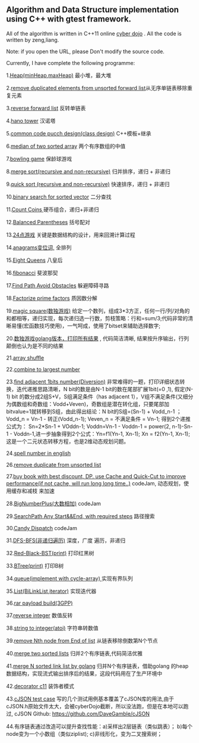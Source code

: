  ## Algorithm and Data Structure implementation using C++ with gtest framework.
 
 All of the algorithm is written in C++11 online [cyber dojo](http://www.cyber-dojo.org) . All the code is  written by zeng,liang.  
 
  Note: if you open the URL, please Don't modify the source code.
 
 Currently, I have complete the following programme:
 

 1.[Heap(minHeap,maxHeap)](https://www.cyber-dojo.org/kata/edit/c1s9FT) 最小堆，最大堆
 
 2.[remove duplicated elements from unsorted forward list](https://www.cyber-dojo.org/kata/edit/5hjsjc)从无序单链表移除重复元素
 
 3.[reverse forward list](https://www.cyber-dojo.org/kata/edit/v5m7qX) 反转单链表
 
 4.[hano tower]( https://www.cyber-dojo.org/kata/edit/4gSMuM) 汉诺塔
 
 5.[common code pucch design(class design)]( https://www.cyber-dojo.org/kata/edit/qyLeL5) C++模板+继承
 
 6.[median of two sorted array](  https://www.cyber-dojo.org/kata/edit/Z7Ymf5) 两个有序数组的中值
 
 7.[bowling game](   https://www.cyber-dojo.org/kata/edit/TQDmzJ) 保龄球游戏
 
 8.[merge sort(recursive and non-recursive)]( https://www.cyber-dojo.org/kata/edit/H3F2Cg) 归并排序，递归 + 非递归
 
 9.[quick sort (recursive and non-recursive)]( https://www.cyber-dojo.org/kata/edit/3bL8dx ) 快速排序，递归 +  非递归
 
 10.[binary search for sorted vector]( https://www.cyber-dojo.org/kata/edit/lzkFVV)  二分查找
 
 11.[Count Coins  ]( https://www.cyber-dojo.org/kata/edit/ejFa3H) 硬币组合，递归+非递归
 
 12.[Balanced Parentheses]( https://www.cyber-dojo.org/kata/edit/qyPKzS) 括号配对
 
 13.[24点游戏]( https://www.cyber-dojo.org/kata/edit/DnVATL ) 关键是数据结构的设计，用来回溯计算过程
 
 14.[anagrams变位词,](https://www.cyber-dojo.org/kata/edit/Lnunpj) 全排列

 15.[Eight Queens]( https://www.cyber-dojo.org/kata/edit/UMrKTK)  八皇后
 
 16.[fibonacci](  https://www.cyber-dojo.org/kata/edit/HZz4Qv)  斐波那契
 
 17.[Find Path Avoid Obstacles]( https://www.cyber-dojo.org/kata/edit/EPQyRr) 躲避障碍寻路
 
 18.[Factorize prime factors](  https://www.cyber-dojo.org/kata/edit/NygRte) 质因数分解
 
 19.[magic square(数独游戏)](https://www.cyber-dojo.org/kata/edit/nzY139)  给定一个数列，组成3*3方正，任何一行/列/对角的和都相等，递归实现，每次递归选一行数，剪枝策略：行和=sum/3;代码非常的清晰易懂(宏函数技巧使用)，一气呵成，使用了bitset来辅助选择数字;
 
 20.[数独游戏golang版本，打印所有结果](https://www.cyber-dojo.org/kata/edit/cLgCs7) , 代码简洁清晰, 结果按升序输出，行列颠倒也认为是不同的结果


 21.[array shuffle]( https://www.cyber-dojo.org/kata/edit/9Pyuja)
 
 22.[combine to largest number](  https://www.cyber-dojo.org/kata/edit/pFecgM )
 
 23.[find adjacent 1bits number(Diversion)]( https://www.cyber-dojo.org/kata/edit/bUyltJ ) 非常难得的一题，打印详细状态转换，迭代递推思路清晰，N bit的数是由N-1 bit的数在尾部扩展1bit(=0 ,1), 假定(N-1) bit 的数分成2组S+V，S组满足条件（has adjacent 1），V组不满足条件(又细分为偶数组和奇数组：Vodd+Veven)，奇数组是潜在转化组，只要尾部加bitvalue=1就转移到S组，由此得出结论：N bit的S组=(Sn-1) + Vodd_n-1 ； Vodd_n = Vn-1 - 转正(Vodd_n-1); Veven_n = 不满足条件 = Vn-1; 得到2个递推公式为： Sn=2*Sn-1 + VOddn-1; Voddn=Vn-1 - Voddn-1 = power(2, n-1)-Sn-1 - Voddn-1,进一步抽象得到2个公式：Yn=f1(Yn-1, Xn-1); Xn = f2(Yn-1, Xn-1); 这是一个二元状态转移方程，也是2维动态规划问题。
 
 24.[spell number in english]( https://www.cyber-dojo.org/kata/edit/cGEJm8) 
 

 
 26.[remove duplicate from unsorted list]( https://www.cyber-dojo.org/kata/edit/Hw2ARG)
 
 27.[buy book with best discount, DP. use Cache and Quick-Cut to improve performance(if not cache, will run long long time..)](  https://www.cyber-dojo.org/kata/edit/e1eWD3 )  codeJam, 动态规划，使用缓存和减枝 来加速
 
 28.[BigNumberPlus(大数相加)]( https://www.cyber-dojo.org/kata/edit/aFuWaw ) codeJam
 
 29.[SearchPath Any Start&&End, with required steps](https://www.cyber-dojo.org/kata/edit/UjAYAc) 路径搜索
 
 30.[Candy Dispatch]( https://www.cyber-dojo.org/kata/edit/SEuu9L)  codeJam
 
 31.[DFS-BFS(非递归遍历)](https://www.cyber-dojo.org/kata/edit/McTXNQ) 深度，广度 遍历，非递归
 
 32.[Red-Black-BST(print)]( https://www.cyber-dojo.org/kata/edit/Xvs1Q0) 打印红黑树

 33.[BTree(print)](  https://www.cyber-dojo.org/kata/edit/BYqkde)  打印B树
 
 34.[queue(implement with cycle-array) ](  https://www.cyber-dojo.org/kata/edit/N2QHpV) 实现有界队列

 35.[List(BiLinkList,iterator)](  https://www.cyber-dojo.org/kata/edit/lw9bKt) 实现迭代器
 
 36.[rar payload build(3GPP)](  https://www.cyber-dojo.org/kata/edit/Aefhn3) 
 
 37.[reverse integer](  https://www.cyber-dojo.org/kata/edit/sccC5U)   数值反转
 
 38.[string to integer(atoi)](  https://www.cyber-dojo.org/kata/edit/MDvnxW)  字符串转数值
 
 39.[remove Nth node from End of list](  https://www.cyber-dojo.org/kata/edit/sDqsuP) 从链表移除倒数第N个节点

 40.[merge two sorted lists]( https://www.cyber-dojo.org/kata/edit/0bLbwY)  归并2个有序链表,代码简洁优雅
 
 41.[merge N sorted link list by golang](https://www.cyber-dojo.org/kata/edit/6JP9uX) 归并N个有序链表，借助golang 的heap数据结构，实现流式输出排序后的结果，这段代码用在了生产环境中
 
 42.[decorator c11](https://www.cyber-dojo.org/kata/edit/nTHRcg) 装饰者模式
 
 43.[cJSON test case](https://www.cyber-dojo.org/kata/edit/1dhMxs )  写的几个测试用例基本覆盖了cJSON库的用法,由于cJSON.h原始文件太大，会被cyberDojo截断，所以没法跑，但是在本地可以跑过, cJSON Github: https://github.com/DaveGamble/cJSON
 
 44.有序链表通过改造可以提升查找性能：a)采样出2层链表（类似跳表）； b)每个node变为一个小数组（类似ziplist);  c)非线形化，变为二叉搜索树；
 
